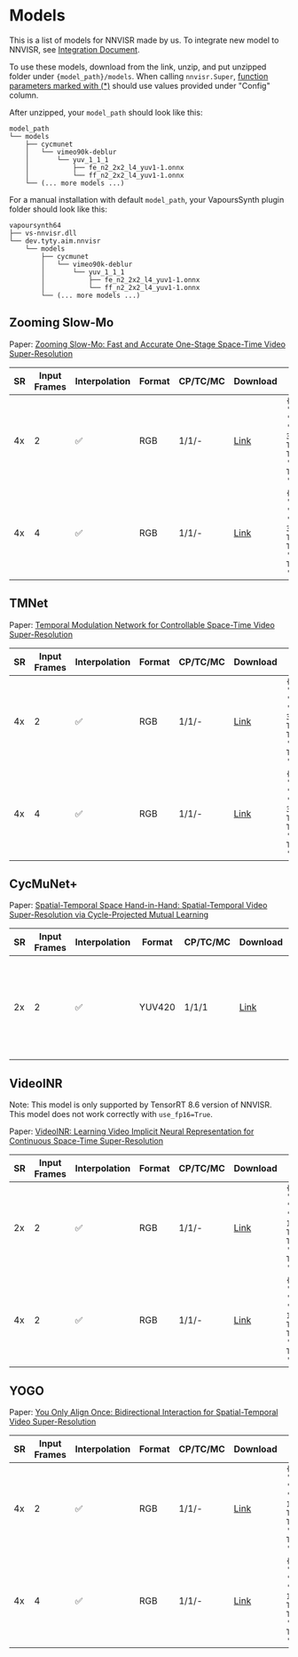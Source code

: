 # Models

This is a list of models for NNVISR made by us.
To integrate new model to NNVISR, see [Integration Document](https://github.com/tongyuantongyu/vs-NNVISR/blob/main/docs/integration.md).

To use these models, download from the link, unzip, and put unzipped folder under `{model_path}/models`.
When calling `nnvisr.Super`, [function parameters marked with (*)](https://github.com/tongyuantongyu/vs-NNVISR/blob/main/docs/usage.md#function-interface)
should use values provided under "Config" column.

After unzipped, your `model_path` should look like this:

```
model_path
└── models
    ├── cycmunet
    │   └── vimeo90k-deblur
    │       └── yuv_1_1_1
    │           ├── fe_n2_2x2_l4_yuv1-1.onnx
    │           └── ff_n2_2x2_l4_yuv1-1.onnx
    └── (... more models ...)
```

For a manual installation with default `model_path`,
your VapoursSynth plugin folder should look like this:
```
vapoursynth64
├── vs-nnvisr.dll
└── dev.tyty.aim.nnvisr
    └── models
        ├── cycmunet
        │   └── vimeo90k-deblur
        │       └── yuv_1_1_1
        │           ├── fe_n2_2x2_l4_yuv1-1.onnx
        │           └── ff_n2_2x2_l4_yuv1-1.onnx
        └── (... more models ...)

```

## Zooming Slow-Mo

Paper:
[Zooming Slow-Mo: Fast and Accurate One-Stage Space-Time Video Super-Resolution](https://arxiv.org/abs/2002.11616)

| SR | Input Frames | Interpolation | Format | CP/TC/MC | Download                                                                                               | Config                                                                                                                                                                              | Note                                                              |
|----|--------------|---------------|--------|----------|--------------------------------------------------------------------------------------------------------|-------------------------------------------------------------------------------------------------------------------------------------------------------------------------------------|-------------------------------------------------------------------|
| 4x | 2            | ✅             | RGB    | 1/1/-    | [Link](https://github.com/tongyuantongyu/vs-NNVISR/releases/download/assets/zooming-slowmo-2frame.zip) | ```{'scale_factor': 4, 'input_count': 2, 'feature_count': 64, 'extraction_layers': 3, 'interpolation': True, 'extra_frame': True, 'double_frame': True, 'model': 'zsm/vimeo90k'}``` | Official pretrained weights trained on Vimeo90k septuplet dataset |
| 4x | 4            | ✅             | RGB    | 1/1/-    | [Link](https://github.com/tongyuantongyu/vs-NNVISR/releases/download/assets/zooming-slowmo-4frame.zip) | ```{'scale_factor': 4, 'input_count': 4, 'feature_count': 64, 'extraction_layers': 3, 'interpolation': True, 'extra_frame': True, 'double_frame': True, 'model': 'zsm/vimeo90k'}``` | Official pretrained weights trained on Vimeo90k septuplet dataset |

## TMNet

Paper:
[Temporal Modulation Network for Controllable Space-Time Video Super-Resolution](https://arxiv.org/abs/2104.10642)

| SR | Input Frames | Interpolation | Format | CP/TC/MC | Download                                                                                               | Config                                                                                                                                                                                | Note                                                              |
|----|--------------|---------------|--------|----------|--------------------------------------------------------------------------------------------------------|---------------------------------------------------------------------------------------------------------------------------------------------------------------------------------------|-------------------------------------------------------------------|
| 4x | 2            | ✅             | RGB    | 1/1/-    | [Link](https://github.com/tongyuantongyu/vs-NNVISR/releases/download/assets/zooming-slowmo-2frame.zip) | ```{'scale_factor': 4, 'input_count': 2, 'feature_count': 64, 'extraction_layers': 3, 'interpolation': True, 'extra_frame': True, 'double_frame': True, 'model': 'tmnet/vimeo90k'}``` | Official pretrained weights trained on Vimeo90k septuplet dataset |
| 4x | 4            | ✅             | RGB    | 1/1/-    | [Link](https://github.com/tongyuantongyu/vs-NNVISR/releases/download/assets/zooming-slowmo-4frame.zip) | ```{'scale_factor': 4, 'input_count': 4, 'feature_count': 64, 'extraction_layers': 3, 'interpolation': True, 'extra_frame': True, 'double_frame': True, 'model': 'tmnet/vimeo90k'}``` | Official pretrained weights trained on Vimeo90k septuplet dataset |


## CycMuNet+

Paper:
[Spatial-Temporal Space Hand-in-Hand: Spatial-Temporal Video Super-Resolution via Cycle-Projected Mutual Learning](https://arxiv.org/abs/2205.05264)

| SR | Input Frames | Interpolation | Format | CP/TC/MC | Download                                                                                     | Config                                                                                                                                                                                          | Note                                                         |
|----|--------------|---------------|--------|----------|----------------------------------------------------------------------------------------------|-------------------------------------------------------------------------------------------------------------------------------------------------------------------------------------------------|--------------------------------------------------------------|
| 2x | 2            | ✅             | YUV420 | 1/1/1    | [Link](https://github.com/tongyuantongyu/vs-NNVISR/releases/download/assets/cycmunet-2x.zip) | ```{'scale_factor': 2, 'input_count': 2, 'feature_count': 64, 'extraction_layers': 4, 'interpolation': True, 'extra_frame': True, 'double_frame': True, 'model': 'cycmunet/vimeo90k-deblur'}``` | Trained on Vimeo90k triplet dataset with random blur applied |

## VideoINR

Note: This model is only supported by TensorRT 8.6 version of NNVISR.
This model does not work correctly with `use_fp16=True`.

Paper:
[VideoINR: Learning Video Implicit Neural Representation for Continuous Space-Time Super-Resolution](https://arxiv.org/abs/2206.04647)

| SR | Input Frames | Interpolation | Format | CP/TC/MC | Download                                                                                 | Config                                                                                                                                                                              | Note                                                    |
|----|--------------|---------------|--------|----------|------------------------------------------------------------------------------------------|-------------------------------------------------------------------------------------------------------------------------------------------------------------------------------------|---------------------------------------------------------|
| 2x | 2            | ✅             | RGB    | 1/1/-    | [Link](https://github.com/tongyuantongyu/vs-NNVISR/releases/download/assets/vinr-2x.zip) | ```{'scale_factor': 2, 'input_count': 2, 'feature_count': 3, 'extraction_layers': 1, 'interpolation': True, 'extra_frame': True, 'double_frame': True, 'model': 'vinr/adobe240'}``` | Official pretrained weights trained on Adobe240 dataset |
| 4x | 2            | ✅             | RGB    | 1/1/-    | [Link](https://github.com/tongyuantongyu/vs-NNVISR/releases/download/assets/vinr-4x.zip) | ```{'scale_factor': 4, 'input_count': 2, 'feature_count': 3, 'extraction_layers': 1, 'interpolation': True, 'extra_frame': True, 'double_frame': True, 'model': 'vinr/adobe240'}``` | Official pretrained weights trained on Adobe240 dataset |


## YOGO

Paper:
[You Only Align Once: Bidirectional Interaction for Spatial-Temporal Video Super-Resolution](https://arxiv.org/abs/2207.06345)

| SR | Input Frames | Interpolation | Format | CP/TC/MC | Download                                                                                     | Config                                                                                                                                                                               | Note                                  |
|----|--------------|---------------|--------|----------|----------------------------------------------------------------------------------------------|--------------------------------------------------------------------------------------------------------------------------------------------------------------------------------------|---------------------------------------|
| 4x | 2            | ✅             | RGB    | 1/1/-    | [Link](https://github.com/tongyuantongyu/vs-NNVISR/releases/download/assets/yogo-2frame.zip) | ```{'scale_factor': 4, 'input_count': 2, 'feature_count': 64, 'extraction_layers': 1, 'interpolation': True, 'extra_frame': True, 'double_frame': True, 'model': 'yogo/vimeo90k'}``` | Trained on Vimeo90k septuplet dataset |
| 4x | 4            | ✅             | RGB    | 1/1/-    | [Link](https://github.com/tongyuantongyu/vs-NNVISR/releases/download/assets/yogo-4frame.zip) | ```{'scale_factor': 4, 'input_count': 4, 'feature_count': 64, 'extraction_layers': 1, 'interpolation': True, 'extra_frame': True, 'double_frame': True, 'model': 'yogo/vimeo90k'}``` | Trained on Vimeo90k septuplet dataset |

